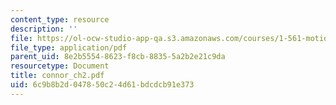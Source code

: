 ```yaml
---
content_type: resource
description: ''
file: https://ol-ocw-studio-app-qa.s3.amazonaws.com/courses/1-561-motion-based-design-fall-2003/6c9b8b2d047850c24d61bdcdcb91e373_connor_ch2.pdf
file_type: application/pdf
parent_uid: 8e2b5554-8623-f8cb-8835-5a2b2e21c9da
resourcetype: Document
title: connor_ch2.pdf
uid: 6c9b8b2d-0478-50c2-4d61-bdcdcb91e373
---
```

